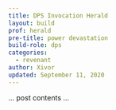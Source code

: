 ```yaml
---
title: DPS Invocation Herald
layout: build
prof: herald
pre-title: power devastation
build-role: dps
categories:
  - revenant
author: Xivor
updated: September 11, 2020
---
```


… post contents …